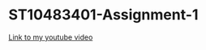 # ST10483401-Assignment-1

[Link to my youtube video](https://youtu.be/VUbJLLKJ9lI?si=4kBIQfKrDEqApiFL)
